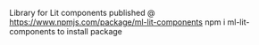 Library for Lit components
published @ https://www.npmjs.com/package/ml-lit-components
npm i ml-lit-components to install package
